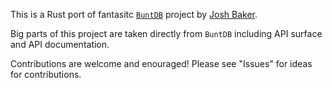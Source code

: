 This is a Rust port of fantasitc [`BuntDB`](https://github.com/tidwall/buntdb) project by [Josh Baker](https://github.com/tidwall).

Big parts of this project are taken directly from `BuntDB` including API surface and API documentation.

Contributions are welcome and enouraged! Please see "Issues" for ideas for contributions.